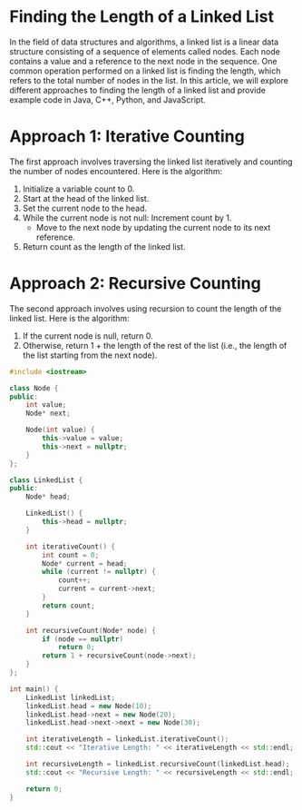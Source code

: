# Finding the Length of a Linked List

In the field of data structures and algorithms, a linked list is a linear data structure consisting of a sequence of elements called nodes. Each node contains a value and a reference to the next node in the sequence. One common operation performed on a linked list is finding the length, which refers to the total number of nodes in the list. In this article, we will explore different approaches to finding the length of a linked list and provide example code in Java, C++, Python, and JavaScript.

# Approach 1: Iterative Counting

The first approach involves traversing the linked list iteratively and counting the number of nodes encountered. Here is the algorithm:

1. Initialize a variable count to 0.
2. Start at the head of the linked list.
3. Set the current node to the head.
4. While the current node is not null:
   Increment count by 1.
   - Move to the next node by updating the current node to its next reference.
5. Return count as the length of the linked list.

# Approach 2: Recursive Counting

The second approach involves using recursion to count the length of the linked list. Here is the algorithm:

1. If the current node is null, return 0.
2. Otherwise, return 1 + the length of the rest of the list (i.e., the length of the list starting from the next node).

```cpp
#include <iostream>

class Node {
public:
    int value;
    Node* next;

    Node(int value) {
        this->value = value;
        this->next = nullptr;
    }
};

class LinkedList {
public:
    Node* head;

    LinkedList() {
        this->head = nullptr;
    }

    int iterativeCount() {
        int count = 0;
        Node* current = head;
        while (current != nullptr) {
            count++;
            current = current->next;
        }
        return count;
    }

    int recursiveCount(Node* node) {
        if (node == nullptr)
            return 0;
        return 1 + recursiveCount(node->next);
    }
};

int main() {
    LinkedList linkedList;
    linkedList.head = new Node(10);
    linkedList.head->next = new Node(20);
    linkedList.head->next->next = new Node(30);

    int iterativeLength = linkedList.iterativeCount();
    std::cout << "Iterative Length: " << iterativeLength << std::endl;

    int recursiveLength = linkedList.recursiveCount(linkedList.head);
    std::cout << "Recursive Length: " << recursiveLength << std::endl;

    return 0;
}

```
